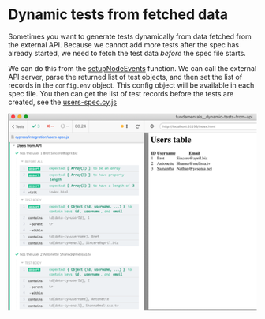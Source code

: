 # Dynamic tests from fetched data

Sometimes you want to generate tests dynamically from data fetched from the external API. Because we cannot add more tests after the spec has already started, we need to fetch the test data _before_ the spec file starts.

We can do this from the [setupNodeEvents](cypress.config.js) function. We can call the external API server, parse the returned list of test objects, and then set the list of records in the `config.env` object. This config object will be available in each spec file. You then can get the list of test records before the tests are created, see the [users-spec.cy.js](./cypress/e2e/users-spec.cy.js)

![Dynamic tests](./images/users.png)
